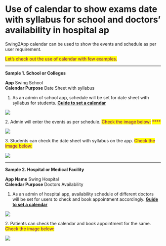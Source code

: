# Use of calendar to show exams date with syllabus for school and doctors’ availability in hospital ap

Swing2App calendar can be used to show the events and schedule as per user requirement.

<mark style="color:purple;">Let’s check out the use of calendar with few examples.</mark>

***

**Sample 1. School or Colleges**

**App**    Swing School\
**Calendar Purpose**   Date Sheet with syllabus



1. As an admin of school app, schedule will be set for date sheet with syllabus for students. [**Guide to set a calendar**](../appmanage/board/calendar.md)

![](https://support.swing2app.com/wp-content/uploads/2020/08/Mag-3-%E2%80%93-26-1.png)

2\. Admin will enter the events as per schedule. <mark style="color:purple;">Check the image below:</mark> <mark style="color:purple;"></mark><mark style="color:purple;">****</mark>&#x20;

![](https://support.swing2app.com/wp-content/uploads/2020/08/Mag-3-%E2%80%93-25.png)

3\. Students can check the date sheet with syllabus on the app. <mark style="color:purple;">Check the image below:</mark>

![](https://support.swing2app.com/wp-content/uploads/2020/08/Hotel-%E2%80%93-15.png)

***

**Sample 2. Hospital or Medical Facility**

**App Name**    Swing Hospital\
**Calendar Purpose** Doctors Availability



1. As an admin of hospital app, availability schedule of different doctors will be set for users to check and book appointment accordingly. [**Guide to set a calendar**](../appmanage/board/calendar.md)

![](https://support.swing2app.com/wp-content/uploads/2020/08/Mag-3-%E2%80%93-27.png)

2\. Patients can check the calendar and book appointment for the same. <mark style="color:purple;">Check the image below:</mark>

![](https://support.swing2app.com/wp-content/uploads/2020/08/Coup-1-%E2%80%93-7.png)
